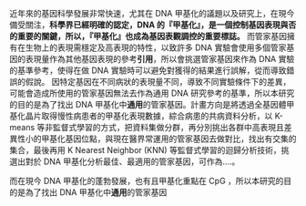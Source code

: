 近年來的基因科學發展非常快速，尤其在 DNA 甲基化的議題以及研究上，在現今備受關注，**科學界已經明確的認定，DNA 的『甲基化』，是一個控制基因表現與否的重要的關鍵，所以，『甲基化』也成為基因表觀調控的重要標誌。** 而管家基因擁有在生物上的表現需穩定及高表現的特性，以致許多 DNA 實驗會使用多個管家基因的表現量作為其他基因表現的參考**引用**，所以會挑選管家基因來作為 DNA 實驗的基準參考，使得在做 DNA 實驗時可以避免對獲得的結果進行誤解，從而導致錯誤的假說。
因特定基因在不同病狀的表現量不同，導致不同實驗條件下的差異，可能會造成所使用的管家基因無法去作為通用 DNA 研究參考的基準，所以本研究的目的是為了找出 DNA 甲基化中**通用**的管家基因。計畫方向是將透過全基因體甲基化晶片取得慢性病患者的甲基化表現數據，綜合病患的共病資料分析，以 K-means 等非監督式學習的方式，把資料集做分群，再分別挑出各群中高表現且差異性小的甲基化基因位點，與現在醫界常運用的管家基因去做對比，找出有交集的集合，最後再用 K Nearest Neighbor (KNN) 等監督式學習的迴歸分析技術，挑選出對於 DNA 甲基化分析最佳、最適用的管家基因，可作為....。

而在現今 DNA 甲基化的蓬勃發展，也有且甲基化重點在 CpG ，所以本研究的目的是為了找出 DNA 甲基化中**通用**的管家基因
